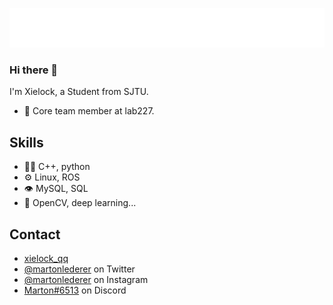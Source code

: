 ![](https://github.com/xielock/xielock/blob/main/name.svg)
### Hi there 👋
I'm Xielock, a Student from SJTU.
- 👥 Core team member at lab227.



## Skills
- 👨‍💻 C++, python
- ⚙️ Linux, ROS
- 👁️ MySQL, SQL
- 💽 OpenCV, deep learning...


## Contact
- [xielock_qq](1812822378)
- [@martonlederer](https://twitter.com/martonlederer) on Twitter
- [@martonlederer](https://twitter.com/instagram) on Instagram
- [Marton#6513](./) on Discord
